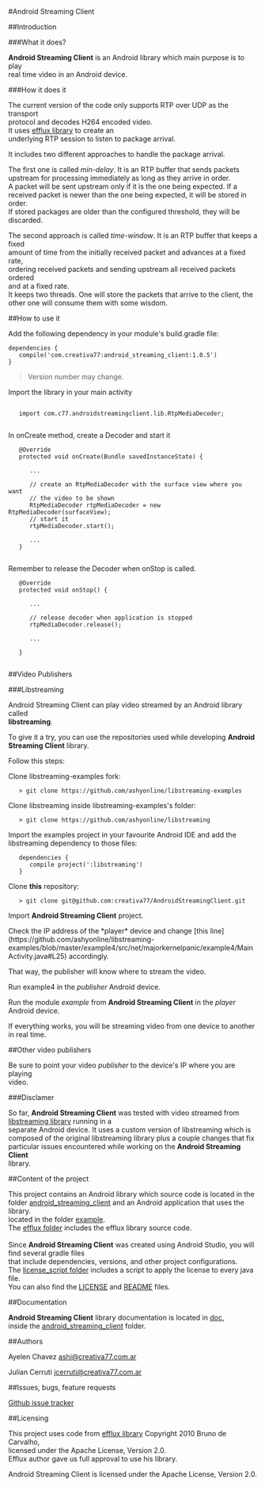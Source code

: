 #Android Streaming Client

##Introduction

###What it does?

**Android Streaming Client** is an Android library which main purpose is to play <br>
real time video in an Android device. <br>

###How it does it

The current version of the code only supports RTP over UDP as the transport <br>
protocol and decodes H264 encoded video. <br>
It uses [efflux library](https://github.com/brunodecarvalho/efflux) to create an <br>
underlying RTP session to listen to package arrival. <br>

It includes two different approaches to handle the package arrival. 
</p>

The first one is called *min-delay*. It is an RTP buffer that sends packets <br>
upstream for processing immediately as long as they arrive in order.<br>
A packet will be sent upstream only if it is the one being expected. If a <br>
received packet is newer than the one being expected, it will be stored in order. <br>
If stored packages are older than the configured threshold, they will be discarded.<br>

</p>

The second approach is called *time-window*. It is an RTP buffer that keeps a fixed <br>
amount of time from the initially received packet and advances at a fixed rate, <br>
ordering received packets and sending upstream all received packets ordered <br>
and at a fixed rate. <br>
It keeps two threads. One will store the packets that arrive to the client, the <br>
other one will consume them with some wisdom.

##How to use it

Add the following dependency in your module's build.gradle file:

```
dependencies {
   compile('com.creativa77:android_streaming_client:1.0.5')
}
```
> Version number may change.

Import the library in your main activity

```

   import com.c77.androidstreamingclient.lib.RtpMediaDecoder;
   
```

In onCreate method, create a Decoder and start it

```   
   @Override
   protected void onCreate(Bundle savedInstanceState) {

      ...
   
      // create an RtpMediaDecoder with the surface view where you want 
      // the video to be shown
      RtpMediaDecoder rtpMediaDecoder = new RtpMediaDecoder(surfaceView);   
      // start it
      rtpMediaDecoder.start();
      
      ...
   }
   
```

Remember to release the Decoder when onStop is called.

```
   @Override
   protected void onStop() {
      
      ...
      
      // release decoder when application is stopped
      rtpMediaDecoder.release();
      
      ...
      
   }
   
```


##Video Publishers

###Libstreaming

Android Streaming Client can play video streamed by an Android library called <br>
**libstreaming**. <br>

To give it a try, you can use the repositories used while developing 
**Android Streaming Client** library. <br>

Follow this steps:

Clone libstreaming-examples fork:

```
   > git clone https://github.com/ashyonline/libstreaming-examples
```

</p>

Clone libstreaming inside libstreaming-examples's folder:

```
   > git clone https://github.com/ashyonline/libstreaming
```

</p>

Import the examples project in your favourite Android IDE and add the <br> 
libstreaming dependency to those files:<br>

```
   dependencies {
      compile project(':libstreaming')
   }
```

</p>

Clone **this** repository:

```
   > git clone git@github.com:creativa77/AndroidStreamingClient.git
```

</p>

Import **Android Streaming Client** project.

</p>
Check the IP address of the *player* device and change [this line](https://github.com/ashyonline/libstreaming-examples/blob/master/example4/src/net/majorkernelpanic/example4/MainActivity.java#L25) accordingly. <br>

That way, the publisher will know where to stream the video.

</p>

Run example4 in the *publisher* Android device.

</p>

Run the module *example* from **Android Streaming Client** in the *player* <br>
Android device.
</p>

If everything works, you will be streaming video from one device to another <br>
in real time.

##Other video publishers

Be sure to point your video *publisher* to the device's IP where you are playing <br>
video.

###Disclamer

So far, **Android Streaming Client** was tested with video streamed from <br>
[libstreaming library](https://github.com/fyhertz/libstreaming) running in a <br> 
separate Android device. It uses a custom version of libstreaming which is <br>
composed of the original libstreaming library plus a couple changes that fix <br>
particular issues encountered while working on the **Android Streaming Client** <br>
library.<br>

##Content of the project

This project contains an Android library which source code is located in the <br>
folder [android_streaming_client](AndroidStreamingClient/tree/master/android_streaming_client) and an Android application that uses the library. <br>
located in the folder [example](AndroidStreamingClient/tree/master/example).<br>
The [efflux folder](AndroidStreamingClient/tree/master/efflux) includes the efflux library source code. <br><br>
Since **Android Streaming Client** was created using Android Studio, you will find several gradle files <br>
that include dependencies, versions, and other project configurations.<br>
The [license_script folder](https://github.com/creativa77/AndroidStreamingClient/tree/master/license_script) includes a script to apply the license to every java <br>
file.<br>
You can also find the [LICENSE](https://github.com/creativa77/AndroidStreamingClient/blob/master/LICENCE) and [README](https://github.com/creativa77/AndroidStreamingClient/blob/master/README.md) files.<br>

##Documentation

**Android Streaming Client** library documentation is located in [doc](https://github.com/creativa77/AndroidStreamingClient/tree/master/android_streaming_client/doc), <br>
inside the [android_streaming_client](AndroidStreamingClient/tree/master/android_streaming_client) folder.

##Authors

Ayelen Chavez <ashi@creativa77.com.ar>

Julian Cerruti <jcerruti@creativa77.com.ar>

##Issues, bugs, feature requests

[Github issue tracker](https://github.com/creativa77/AndroidStreamingClient/issues/new)

##Licensing

This project uses code from [efflux library](https://github.com/brunodecarvalho/efflux) Copyright 2010 Bruno de Carvalho, <br>
licensed under the Apache License, Version 2.0.<br>
Efflux author gave us full approval to use his library. <br>

Android Streaming Client is licensed under the Apache License, Version 2.0.
